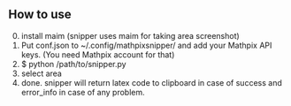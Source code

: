 ## How to use

0. install maim (snipper uses maim for taking area screenshot)
1. Put conf.json to ~/.config/mathpixsnipper/ and add your Mathpix API keys. 
(You need Mathpix account for that)
2. $ python /path/to/snipper.py
3. select area
4. done. snipper will return latex code to clipboard in case of success
and error_info in case of any problem.
